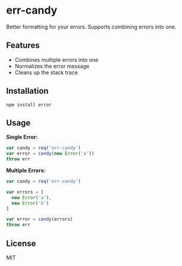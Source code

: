 
# err-candy

  Better formatting for your errors. Supports combining errors into one.

## Features

- Combines multiple errors into one
- Normalizes the error message
- Cleans up the stack trace

## Installation

```
npm install error
```

## Usage

**Single Error:**

```js
var candy = req('err-candy')
var error = candy(new Error('a'))
throw err
```

**Multiple Errors:**

```js
var candy = req('err-candy')

var errors = [
  new Error('a'),
  new Error('b')
]

var error = candy(errors)
throw err
```

## License

MIT

